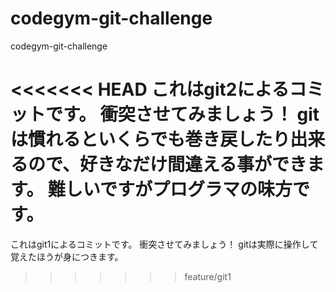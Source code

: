 # codegym-git-challenge
codegym-git-challenge

<<<<<<< HEAD
これはgit2によるコミットです。
衝突させてみましょう！
gitは慣れるといくらでも巻き戻したり出来るので、好きなだけ間違える事ができます。
難しいですがプログラマの味方です。
=======
これはgit1によるコミットです。
衝突させてみましょう！
gitは実際に操作して覚えたほうが身につきます。
>>>>>>> feature/git1

